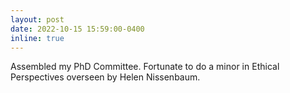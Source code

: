 ```yaml
---
layout: post
date: 2022-10-15 15:59:00-0400
inline: true
---
```


Assembled my PhD Committee. Fortunate to do a minor in Ethical Perspectives overseen by Helen Nissenbaum.
